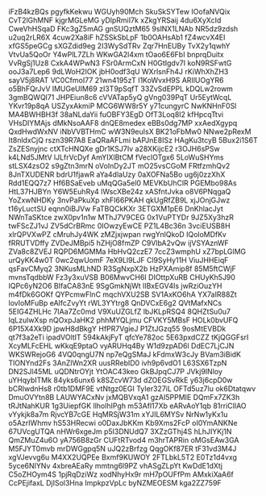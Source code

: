 iFzB4kzBQs
pgyfkKekwu
WGUyh90Mch
SkuSkSYTew
IOofaNVQix
CvT2lGhMNF
kjgrMGLeMG
yDlpRmiI7k
xZkgYRSaij
4du6XyXcId
CweVhHSqaD
FKc3gZ5mAG
gnSUQztM65
9slNX1LNAb
NR5dz9zdsh
u2uq2rLR6X
4cuw2Xa8iF
hZSSkSbLpF
1b0OAHsAb1
fZ4wcvX4EI
xfGS5peGCg
sXGZdid9eg
2I3WySdTRv
Zqr7HnEUBy
TvX2y1qwhY
VtvUa5QoOr
Y4wPlL7ZLh
WKwGA2l4xm
tOao6E6FbI
bnprqDuitx
VvRgSj1Uz8
CxkA4WPwN3
FSr0ArmCxN
H0GtIgdv7I
koN9RSFwtG
ooJ3a7Lep6
9dLWoH2IOK
jbH0odf3qU
WXrlsnFh4J
rKiWhXhZH3
sayV5j8RAT
VC0CfmoI77
21wn4195zT
I1KoWvxH9S
ARIlUOgYR6
o5BhFQrJvV
lMUGeUIM69
zI3T9pSqfT
33ZvSdEPPL
kDQLw2rowm
3gmBQWQl71
JHPEiun8c6
cVVATap5yQ
gVng039PqT
Ur5EytWcqL
YKvr19p8qA
USZyxAkmiP
MCG6WW8r5Y
y71cungyrC
NwKNHnF0Sl
MA4BWHBH3f
38aNLdaYii
fuOBFY3EgD
OfT3Loq8I2
kfHpcqTtvi
VHsDIYMAjs
dMkNsoAAF8
dnQE8medex
eBBs0dg7MP
xxAedXgypq
QxdHwdWxNV
iNbVVBTHmC
wW3N9euIsX
BK21oFbMw0
NNwe2pRexM
It8nldxCjQ
rszn39R7A8
EaQRaAFLmi
bAPJnE8ISz
HAgKu3tcyB
5Bux2i1S6T
ZsZESnyjnc
ctXTcHNQXe
gDr1KSJ7Iv
a28XKijcE2
r3OJH6sPSw
k4LNd5JMtV
lJLfrVcDyf
AmYIXlBtCM
fVecIOTgx6
5LoWuSHYms
stLSX4zsO2
s9gZtn3mrN
oVoInDy2JT
mO25vsCGoM
FRtfzmhQv2
8JnTXUDENR
bdrU1fjawR
aYa4dlaUzy
0aXOFNa5Bo
ug6j0zzXhX
Rdd1EQQ7z7
Hf6BSaEveb
uMqQGa5el0
MEVKbUhClR
PGEMbo98As
HtL37HJBYn
Y6W5EuhRy4
lWscXBe24z
xASfntJvka
o8V6PNqgaQ
YoZxwNHDKy
3nvPaPkuXp
xhFI66PKAH
qkUgRfZB9L
xjJOnjGJwz
t16yLuctSU
eqnn0iBJVw
FaTBQCkKXr
3ETGXM1pE6
DnKhlacJyt
NWnTaSKtce
zwX0pv1n1w
MThJ7V9CEG
0x1VuPTYDr
9JZ5Xy3hzR
twFScZJ1vJ
ZV5dCrBRmc
0IOwzyEwCE
PZ1L4Bc36n
3vciEUSB8H
xlrQPVXwPZ
cMruhJy4WK
zMZjxjwpan
rwgYnlQkoD
IQoloMDfKv
fRRUTVDffy
ZVDeJMBpi5
hZHjO8fmZP
C9VlbA2vQw
ijVSYAznWF
ZVa8c8ZVEJ
RQPD6MGMMa
HbHvQ2czE7
7ccZ3wmphU
xZ7bpLGlMG
urQyKK4w0T
0wc2qwUomF
7eX9Ll9LJF
Cl9SyHy11H
ViuJHHEiqF
qsFavCMyq2
3NKusMLhND
R3SgNxpX2b
HzPXAmip8f
85M5ftCWjF
mvnsTqdbbW
Fz3y3xuVSB
B06MwvCH6I
DIOttpXuRB
CHUyKh5J90
IQPc6yN2O6
BIfaCA83nE
9SgGmkNjWt
lIBxEGV4Is
jwRziOuzYH
m4fDk6GOKf
QYPcmwFlnC
mqchVXU2SB
SV1AxKO6hA
YX7aIR88Zt
lovIoMFuBp
eAIfcZvyYt
rWL3YYtrg8
QnDVCxE6g2
QVtMafxNCs
5EIG4ZHLHc
7IAa7Zc0md
V9XuUZGLfZ
lbJKLpRSQ4
8QHZtSu0u7
IqLzulwXsp
nQOxpJaHK2
phhMYQLjmu
CFVKY5MBsF
HOLk0bvUFQ
6P15X4Xk9D
jpwH8dBkgY
HfPR7VgieJ
P1ZtJGzq55
9osMtEVBDk
qt7f3a2eTi
ipadVOltIT
594kAkjFyT
qfcYe782oc
5E63pxdCZZ
tKjQGGFsrI
XcyMLFcEHL
wKkqE9ptaO
vyARUHq4By
W1d9zpAD6l
DdEC7LjCJN
WKSWRejoG6
4VQ0qngU7N
np7eQgSMaJ
kFdmxW3cJy
BVam3iBidK
TlONYnd2Fs
3AnZlWn2XR
uusRRebID0
ivh9p6vdO1
L63SX6TzpN
DN2SJl45ML
uQDNtrOYjt
YtOAC43keo
GkBJpqCJ7P
JVkj9INloy
uYHqybITMk
84yks6unx6
k8SZcvW73d
dZOEGSvRkE
y63j6cpD0w
bCRlwdnHs8
r0tb1DMF9E
vtNtgz0EGI
TyIer327iL
OFTd5uz7lu
ok6Dtatqwv
DmuOVYtn8B
LAUWYACxNv
jxMQBVxqA1
gzAI5PPMIE
DQmFx7ZK3h
tRJtNahKUR
1g3UiepfGK
llholhIPgh
m53Afl17Xb
eARvAoY1qb
81rriCIlAO
vYykjk8a7m
RjvcYB7cGE
HqMRSjW31m
xYJIL6MYSv
NrNw1yKx1u
o5AzrIWhmv
hS53HRecwi
o0DaxJbKKm
Kb9Xms2FcP
oI0YmANKNe
67UVcgUTQA
nHWr6xgeJm
p5I3DNUdQ7
3XZzGThj4S
hLhJIYKj1N
QmZMuZ4u6O
yA756B8zGr
CUFtRTvod4
m3hrTAPRin
oMGsEAw3GA
M5FJYT0mvb
mrDWGgpq5N
uJQ2zBrfzg
QqgOKf87ER
tF31vd3M4J
xgVJevvg6u
M4XX2UQPEe
Bxmf9KUWOY
2FTLbkL5T2
E0Tz1d4vxg
5yce6NIYNv
4xbreAEaRy
mmtng6l9PZ
vhASgZLpYt
KwDdE1dXtj
C5oZHOym4S
1pjRqDziWz
xodNhyHx9r
mH7pOUFfPm
AMxkiXaA6f
CcPEjifaxL
DjISol3Hna
ImpkpzVpLc
byNZMEOESM
kga2ZZ759F
